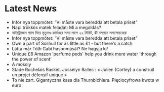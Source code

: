 # Latest News
-  Inför nya toppmötet: ”Vi måste vara beredda att betala priset”
-  Napi trükkös matek feladat: Mi a megoldás?
-  নাইট্রোজেন গ্যাস দিয়ে মৃত্যুদণ্ড কার্যকরে সময় লাগে ২২ মিনিট, কী বলছেন সমালোচকেরা
-  Inför nya toppmötet: ”Vi måste vara beredda att betala priset”
-  Own a part of Solihull for as little as £1 - but there's a catch
-  Látta már Tóth Gabi hasonmását? Ne hagyja ki!
-  Unique £8 Amazon 'perfume pods' help you drink more water 'through the power of scent'
-  A mosoly
-  Stade Rochelais Basket. Josselyn Rallec : « Julien (Cortey) a construit un projet défensif unique »
-  To nie żart. Gigantyczna kasa dla Thurnbichlera. Pięciocyfrowa kwota w euro
